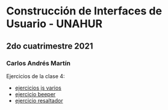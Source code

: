 # Construcción de Interfaces de Usuario -  UNAHUR
## 2do cuatrimestre 2021

### Carlos Andrés Martín

Ejercicios de la clase 4:
* [ejercicios js varios](https://github.com/marcarand/clase_4/tree/principal/ejercicios_js)
* [ejercicio beeper](https://github.com/marcarand/clase_4/tree/principal/ejercicio_beeper)
* [ejercicio resaltador](https://github.com/marcarand/clase_4/tree/principal/ejercicio_resaltador)
